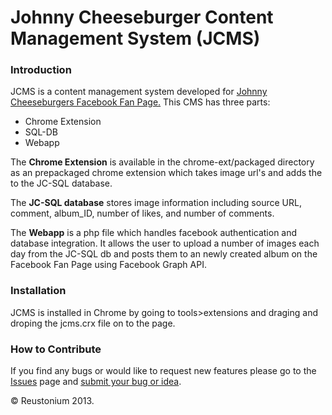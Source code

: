 # Johnny Cheeseburger Content Management System (JCMS) #

### Introduction ###
JCMS is a content management system developed for [Johnny Cheeseburgers Facebook Fan Page.](http://www.facebook.com/johnnycheeseburger)  This CMS has three parts: 

- Chrome Extension 
- SQL-DB 
- Webapp

The **Chrome Extension** is available in the chrome-ext/packaged directory as an prepackaged chrome extension which takes image url's and adds the to the JC-SQL database.

The **JC-SQL database** stores image information including source URL, comment, album_ID, number of likes, and number of comments.

The **Webapp** is a php file which handles facebook authentication and database integration.  It allows the user to upload a number of images each day from the JC-SQL db and posts them to an newly created album on the Facebook Fan Page using Facebook Graph API. 

### Installation ###
JCMS is installed in Chrome by going to tools>extensions and draging and droping the jcms.crx file on to the page.

### How to Contribute ###
If you find any bugs or would like to request new features please go to the [Issues](https://github.com/reustonium/jcms/issues) page and [submit your bug or idea](https://github.com/reustonium/jcms/issues/new).

© Reustonium 2013.